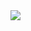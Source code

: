 
<a href="https://github.com/devxb/gitanimals">
  <img src="https://render.gitanimals.org/farms/hyeonjin-dot"/>
</a>
<!--
**hyeonjin-dot/hyeonjin-dot** is a ✨ _special_ ✨ repository because its `README.md` (this file) appears on your GitHub profile.

Here are some ideas to get you started:

- 🔭 I’m currently working on ...
- 🌱 I’m currently learning ...
- 👯 I’m looking to collaborate on ...
- 🤔 I’m looking for help with ...
- 💬 Ask me about ...
- 📫 How to reach me: ...
- 😄 Pronouns: ...
- ⚡ Fun fact: ...
-->
